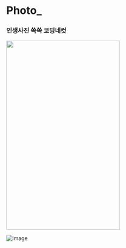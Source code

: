 # Photo_
<h3>인생사진 쏙쏙 코딩네컷</h3>
<img src="https://user-images.githubusercontent.com/97931260/231813741-fd252b5f-45ef-4cb5-9876-f1360fe6d915.png" style="height: 500px; width:300px;"/>

![image](https://user-images.githubusercontent.com/97931260/231813843-3e8b5b35-3cac-4b3d-8192-ae978f75a6e3.png)
